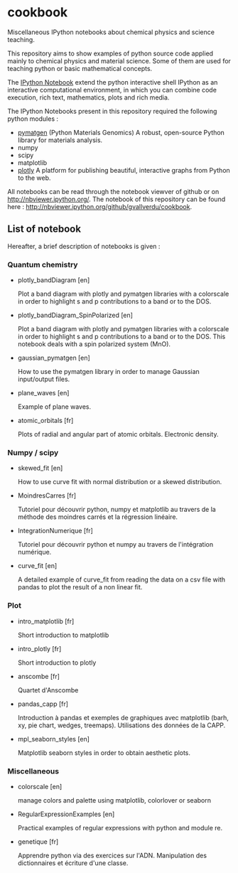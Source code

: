 # cookbook
Miscellaneous IPython notebooks about chemical physics and science teaching.

This repository aims to show examples of python source code applied mainly to
chemical physics and material science.
Some of them are used for teaching python or basic mathematical concepts.

The [IPython Notebook](http://ipython.org/notebook.html) extend the python
interactive shell IPython as an interactive computational environment, in
which you can combine code execution, rich text, mathematics, plots and rich
media.

The IPython Notebooks present in this repository required the following python
modules :

* [pymatgen](http://pymatgen.org/) (Python Materials Genomics) A robust, open-source Python library for materials analysis.
* numpy
* scipy
* matplotlib
* [plotly](https://plot.ly/) A platform for publishing beautiful, interactive graphs from Python to the web.

All notebooks can be read through the notebook viewver of github or on
http://nbviewer.ipython.org/. The notebook of this repository can be found
here : http://nbviewer.ipython.org/github/gvallverdu/cookbook.

## List of notebook

Hereafter, a brief description of notebooks is given :

### Quantum chemistry

* plotly_bandDiagram [en]

    Plot a band diagram with plotly and pymatgen libraries with a colorscale in
    order to highlight s and p contributions to a band or to the DOS.

* plotly_bandDiagram_SpinPolarized [en]

    Plot a band diagram with plotly and pymatgen libraries with a colorscale in
    order to highlight s and p contributions to a band or to the DOS. This
    notebook deals with a spin polarized system (MnO).

* gaussian_pymatgen [en]

    How to use the pymatgen library in order to manage Gaussian input/output
    files.

* plane_waves [en]

    Example of plane waves.

* atomic_orbitals [fr]

    Plots of radial and angular part of atomic orbitals. Electronic density.

### Numpy / scipy

* skewed_fit [en]

    How to use curve fit with normal distribution or a skewed distribution.

* MoindresCarres [fr]

    Tutoriel pour découvrir python, numpy et matplotlib au travers de la
    méthode des moindres carrés et la régression linéaire.

* IntegrationNumerique [fr]

    Tutoriel pour découvrir python et numpy au travers de l'intégration
    numérique.

* curve_fit [en]

    A detailed example of curve_fit from reading the data on a csv file with pandas
    to plot the result of a non linear fit.

### Plot

* intro_matplotlib [fr]

   Short introduction to matplotlib

* intro_plotly [fr]

   Short introduction to plotly

* anscombe [fr]

   Quartet d'Anscombe

* pandas_capp [fr]

    Introduction à pandas et exemples de graphiques avec matplotlib (barh, xy, pie chart, wedges, treemaps).
    Utilisations des données de la CAPP.

* mpl_seaborn_styles [en]

    Matplotlib seaborn styles in order to obtain aesthetic plots.

### Miscellaneous

* colorscale [en]

    manage colors and palette using matplotlib, colorlover or seaborn

* RegularExpressionExamples [en]

    Practical examples of regular expressions with python and module re.

* genetique [fr]

   Apprendre python via des exercices sur l'ADN. Manipulation des dictionnaires
   et écriture d'une classe.
